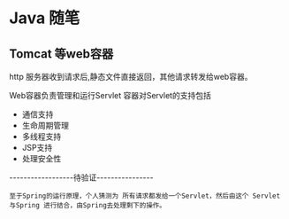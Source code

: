 # Java 随笔

## Tomcat 等web容器

http 服务器收到请求后,静态文件直接返回，其他请求转发给web容器。

Web容器负责管理和运行Servlet
容器对Servlet的支持包括
- 通信支持
- 生命周期管理
- 多线程支持
-  JSP支持
- 处理安全性


------------------待验证----------------

`至于Spring的运行原理，个人猜测为 所有请求都发给一个Servlet，然后由这个 Servlet 
与Spring 进行结合，由Spring去处理剩下的操作。`




